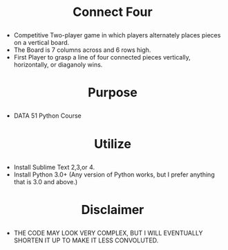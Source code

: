 # <p align="center">Connect Four</p>
- Competitive Two-player game in which players alternately places pieces on a vertical board. 
- The Board is 7 columns across and 6 rows high.
- First Player to grasp a line of four connected pieces vertically, horizontally, or diaganoly wins.
# <p align="center">Purpose</p>
- DATA 51 Python Course
# <p align="center">Utilize</p>
- Install Sublime Text 2,3,or 4.
- Install Python 3.0+ (Any version of Python works, but I prefer anything that is 3.0 and above.)
# <p align="center">Disclaimer</p>
- THE CODE MAY LOOK VERY COMPLEX, BUT I WILL EVENTUALLY SHORTEN IT UP TO MAKE IT LESS CONVOLUTED.
